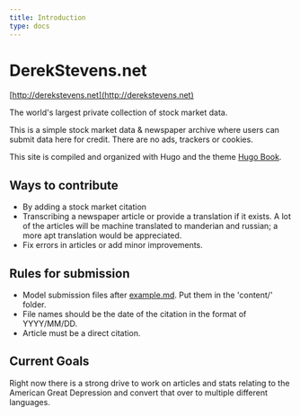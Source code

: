 ```yaml
---
title: Introduction
type: docs
---
```


# DerekStevens.net

[http://derekstevens.net](http://derekstevens.net)

The world's largest private collection of stock market data.

This is a simple stock market data & newspaper archive where users can submit data here for credit.
There are no ads, trackers or cookies.

This site is compiled and organized with Hugo and the theme [Hugo Book](https://github.com/alex-shpak/hugo-book).

## Ways to contribute

- By adding a stock market citation
- Transcribing a newspaper article or provide a translation if it exists. A lot of the articles will be machine translated to manderian and russian; a more apt translation would be appreciated.
- Fix errors in articles or add minor improvements.

## Rules for submission

- Model submission files after [example.md](example.md). Put them in the 'content/' folder.
- File names should be the date of the citation in the format of YYYY/MM/DD.
- Article must be a direct citation.

## Current Goals

Right now there is a strong drive to work on articles and stats relating to the American Great Depression and convert that over to multiple different languages.
